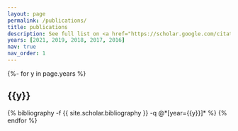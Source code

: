 ```yaml
---
layout: page
permalink: /publications/
title: publications
description: See full list on <a href="https://scholar.google.com/citations?user=2hYADO4AAAAJ&hl=en">Google Scholar</a>.
years: [2021, 2019, 2018, 2017, 2016]
nav: true
nav_order: 1
---
```

<!-- _pages/publications.md -->
<div class="publications">

{%- for y in page.years %}
  <h2 class="year">{{y}}</h2>
  {% bibliography -f {{ site.scholar.bibliography }} -q @*[year={{y}}]* %}
{% endfor %}

</div>
